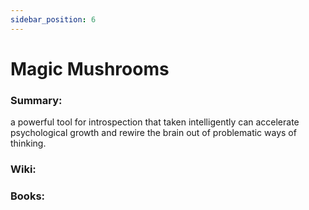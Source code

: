 ```yaml
---
sidebar_position: 6
---
```


# Magic Mushrooms

### Summary: 

a powerful tool for introspection that taken intelligently can 
accelerate psychological growth and rewire the brain out of problematic
ways of thinking.



### Wiki:



### Books:



